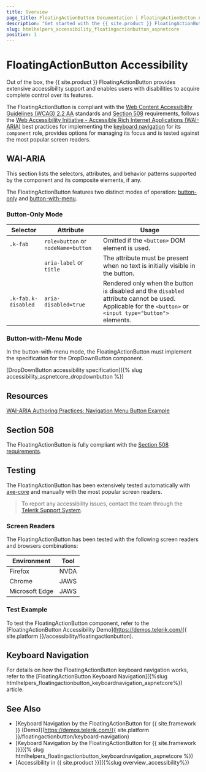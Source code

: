 ```yaml
---
title: Overview
page_title: FloatingActionButton Documentation | FloatingActionButton Accessibility
description: "Get started with the {{ site.product }} FloatingActionButton and learn about its accessibility support for WAI-ARIA, Section 508, and WCAG 2.2."
slug: htmlhelpers_accessibility_floatingactionbutton_aspnetcore
position: 1
---
```


# FloatingActionButton Accessibility





Out of the box, the {{ site.product }} FloatingActionButton provides extensive accessibility support and enables users with disabilities to acquire complete control over its features.


The FloatingActionButton is compliant with the [Web Content Accessibility Guidelines (WCAG) 2.2 AA](https://www.w3.org/TR/WCAG22/) standards and [Section 508](https://www.section508.gov/) requirements, follows the [Web Accessibility Initiative - Accessible Rich Internet Applications (WAI-ARIA)](https://www.w3.org/WAI/ARIA/apg/) best practices for implementing the [keyboard navigation](#keyboard-navigation) for its `component` role, provides options for managing its focus and is tested against the most popular screen readers.

## WAI-ARIA


This section lists the selectors, attributes, and behavior patterns supported by the component and its composite elements, if any.


The FloatingActionButton features two distinct modes of operation: [button-only](#button-only-mode) and [button-with-menu](#button-with-menu-mode).

### Button-Only Mode

| Selector | Attribute | Usage |
| -------- | --------- | ----- |
| `.k-fab` | `role=button` or `nodeName=button` | Omitted if the `<button>` DOM element is used. |
|  | `aria-label` or `title` | The attribute must be present when no text is initially visible in the button. |
| `.k-fab.k-disabled` | `aria-disabled=true` | Rendered only when the button is disabled and the `disabled` attribute cannot be used. Applicable for the `<button>` or `<input type="button">` elements. |

### Button-with-Menu Mode


In the button-with-menu mode, the FloatingActionButton must implement the specification for the DropDownButton component.

[DropDownButton accessibility specification]({% slug accessibility_aspnetcore_dropdownbutton %})

## Resources

[WAI-ARIA Authoring Practices: Navigation Menu Button Example](https://www.w3.org/WAI/ARIA/apg/example-index/menu-button/menu-button-links.html)

## Section 508


The FloatingActionButton is fully compliant with the [Section 508 requirements](http://www.section508.gov/).

## Testing


The FloatingActionButton has been extensively tested automatically with [axe-core](https://github.com/dequelabs/axe-core) and manually with the most popular screen readers.

> To report any accessibility issues, contact the team through the [Telerik Support System](https://www.telerik.com/account/support-center).

### Screen Readers


The FloatingActionButton has been tested with the following screen readers and browsers combinations:

| Environment | Tool |
| ----------- | ---- |
| Firefox | NVDA |
| Chrome | JAWS |
| Microsoft Edge | JAWS |



### Test Example

To test the FloatingActionButton component, refer to the [FloatingActionButton Accessibility Demo](https://demos.telerik.com/{{ site.platform }}/accessibility/floatingactionbutton).

## Keyboard Navigation

For details on how the FloatingActionButton keyboard navigation works, refer to the [FloatingActionButton Keyboard Navigation]({%slug htmlhelpers_floatingactionbutton_keyboardnavigation_aspnetcore%}) article.

## See Also

* [Keyboard Navigation by the FloatingActionButton for {{ site.framework }} (Demo)](https://demos.telerik.com/{{ site.platform }}/floatingactionbutton/keyboard-navigation)
* [Keyboard Navigation by the FloatingActionButton for {{ site.framework }}]({% slug htmlhelpers_floatingactionbutton_keyboardnavigation_aspnetcore %})
* [Accessibility in {{ site.product }}]({%slug overview_accessibility%})